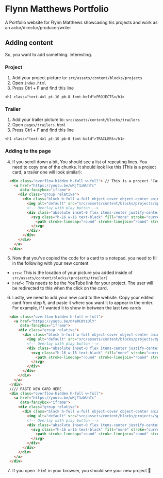 # Flynn Matthews Portfolio

A Portfolio website for Flynn Matthews showcasing his projects and work as an actor/director/producer/writer

## Adding content

So, you want to add something. Interesting.

### Project
1. Add your project picture to: `src/assets/content/blocks/projects`
2. Open `index.html`
3. Press Ctrl + F and find this line
```
<h1 class="text-4xl pt-10 pb-8 font-bold">PROJECTS</h1>
```
### Trailer
1. Add your trailer picture to: `src/assets/content/blocks/trailers`
2. Open `pages/trailers.html`
3. Press Ctrl + F and find this line
```
<h1 class="text-4xl pt-10 pb-8 font-bold">TRAILERS</h1>
```
### Adding to the page
4. If you scroll down a bit, You should see a list of repeating lines. You need to copy one of the chunks. It should look like this (This is a project card, a trailer one will look similar):

````html
  <div class="overflow-hidden h-full w-full"> // This is a project "Card" you see on the website
    <a href="https://youtu.be/wKjT1zWUnTc"
       data-fancybox="iframe">
      <div class="group relative">
        <div class="block h-full w-full object-cover object-center animate-fade-in transition duration-500 transform scale-100 hover:scale-110">
          <img alt="default" src="src/assets/content/blocks/projects/sp.jpg" />
          <!-- Overlay with play button -->
          <div class="absolute inset-0 flex items-center justify-center opacity-0 group-hover:opacity-100 transition duration-300">
            <svg class="h-16 w-16 text-black" fill="none" stroke="currentColor" viewBox="0 0 24 24" xmlns="http://www.w3.org/2000/svg">
              <path stroke-linecap="round" stroke-linejoin="round" stroke-width="2" d="M5 3l14 9-14 9V3z"></path>
            </svg>
          </div>
        </div>
      </div>
    </a>
  </div>
````
5. Now that you've copied the code for a card to a notepad, you need to fill in the following with your new content

- `src=`: This is the location of your picture you added inside of `src/assets/content/blocks/(projects/trailer)`
- `href=`: This needs to be the YouTube link for your project. The user will be redirected to this when the click on the card.

6. Lastly, we need to add your new card to the website. Copy your edited card from step 5, and paste it where you want it to appear in the order. 
For example, if I wanted it to show in between the last two cards
````html
  <div class="overflow-hidden h-full w-full">
    <a href="https://youtu.be/n4eRC0YsOlY"
       data-fancybox="iframe">
      <div class="group relative">
        <div class="block h-full w-full object-cover object-center animate-fade-in transition duration-500 transform scale-100 hover:scale-110">
          <img alt="default" src="src/assets/content/blocks/projects/mpp.jpg" />
          <!-- Overlay with play button -->
          <div class="absolute inset-0 flex items-center justify-center opacity-0 group-hover:opacity-100 transition duration-300">
            <svg class="h-16 w-16 text-black" fill="none" stroke="currentColor" viewBox="0 0 24 24" xmlns="http://www.w3.org/2000/svg">
              <path stroke-linecap="round" stroke-linejoin="round" stroke-width="2" d="M5 3l14 9-14 9V3z"></path>
            </svg>
          </div>
        </div>
      </div>
    </a>
  </div>
  //// PASTE NEW CARD HERE
  <div class="overflow-hidden h-full w-full">
    <a href="https://youtu.be/wKjT1zWUnTc"
       data-fancybox="iframe">
      <div class="group relative">
        <div class="block h-full w-full object-cover object-center animate-fade-in transition duration-500 transform scale-100 hover:scale-110">
          <img alt="default" src="src/assets/content/blocks/projects/sp.jpg" />
          <!-- Overlay with play button -->
          <div class="absolute inset-0 flex items-center justify-center opacity-0 group-hover:opacity-100 transition duration-300">
            <svg class="h-16 w-16 text-black" fill="none" stroke="currentColor" viewBox="0 0 24 24" xmlns="http://www.w3.org/2000/svg">
              <path stroke-linecap="round" stroke-linejoin="round" stroke-width="2" d="M5 3l14 9-14 9V3z"></path>
            </svg>
          </div>
        </div>
      </div>
    </a>
  </div>
````

7. If you open `.html` in your browser, you should see your new project 🚀